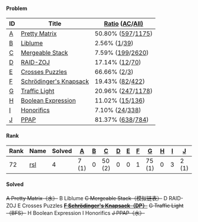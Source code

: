 #### Problem

| ID                                                           | Title                                                        | [Ratio](http://acm.zju.edu.cn/onlinejudge/showContestProblems.do?contestId=371&pageNumber=1&order=ratio) ([AC](http://acm.zju.edu.cn/onlinejudge/showContestProblems.do?contestId=371&pageNumber=1&order=ac)/[All)](http://acm.zju.edu.cn/onlinejudge/showContestProblems.do?contestId=371&pageNumber=1&order=all) |
| ------------------------------------------------------------ | ------------------------------------------------------------ | ------------------------------------------------------------ |
| [A](http://acm.zju.edu.cn/onlinejudge/showContestProblem.do?problemId=5732) | [Pretty Matrix](http://acm.zju.edu.cn/onlinejudge/showContestProblem.do?problemId=5732) | 50.80% ([597](http://acm.zju.edu.cn/onlinejudge/showContestRuns.do?contestId=371&problemCode=A&judgeReplyIds=5)/[1175](http://acm.zju.edu.cn/onlinejudge/showContestRuns.do?contestId=371&problemCode=A)) |
| [B](http://acm.zju.edu.cn/onlinejudge/showContestProblem.do?problemId=5733) | [Liblume](http://acm.zju.edu.cn/onlinejudge/showContestProblem.do?problemId=5733) | 2.56% ([1](http://acm.zju.edu.cn/onlinejudge/showContestRuns.do?contestId=371&problemCode=B&judgeReplyIds=5)/[39](http://acm.zju.edu.cn/onlinejudge/showContestRuns.do?contestId=371&problemCode=B)) |
| [C](http://acm.zju.edu.cn/onlinejudge/showContestProblem.do?problemId=5734) | [Mergeable Stack](http://acm.zju.edu.cn/onlinejudge/showContestProblem.do?problemId=5734) | 7.59% ([199](http://acm.zju.edu.cn/onlinejudge/showContestRuns.do?contestId=371&problemCode=C&judgeReplyIds=5)/[2620](http://acm.zju.edu.cn/onlinejudge/showContestRuns.do?contestId=371&problemCode=C)) |
| [D](http://acm.zju.edu.cn/onlinejudge/showContestProblem.do?problemId=5735) | [RAID-ZOJ](http://acm.zju.edu.cn/onlinejudge/showContestProblem.do?problemId=5735) | 17.14% ([12](http://acm.zju.edu.cn/onlinejudge/showContestRuns.do?contestId=371&problemCode=D&judgeReplyIds=5)/[70](http://acm.zju.edu.cn/onlinejudge/showContestRuns.do?contestId=371&problemCode=D)) |
| [E](http://acm.zju.edu.cn/onlinejudge/showContestProblem.do?problemId=5736) | [Crosses Puzzles](http://acm.zju.edu.cn/onlinejudge/showContestProblem.do?problemId=5736) | 66.66% ([2](http://acm.zju.edu.cn/onlinejudge/showContestRuns.do?contestId=371&problemCode=E&judgeReplyIds=5)/[3](http://acm.zju.edu.cn/onlinejudge/showContestRuns.do?contestId=371&problemCode=E)) |
| [F](http://acm.zju.edu.cn/onlinejudge/showContestProblem.do?problemId=5737) | [Schrödinger's Knapsack](http://acm.zju.edu.cn/onlinejudge/showContestProblem.do?problemId=5737) | 19.43% ([82](http://acm.zju.edu.cn/onlinejudge/showContestRuns.do?contestId=371&problemCode=F&judgeReplyIds=5)/[422](http://acm.zju.edu.cn/onlinejudge/showContestRuns.do?contestId=371&problemCode=F)) |
| [G](http://acm.zju.edu.cn/onlinejudge/showContestProblem.do?problemId=5738) | [Traffic Light](http://acm.zju.edu.cn/onlinejudge/showContestProblem.do?problemId=5738) | 20.96% ([247](http://acm.zju.edu.cn/onlinejudge/showContestRuns.do?contestId=371&problemCode=G&judgeReplyIds=5)/[1178](http://acm.zju.edu.cn/onlinejudge/showContestRuns.do?contestId=371&problemCode=G)) |
| [H](http://acm.zju.edu.cn/onlinejudge/showContestProblem.do?problemId=5739) | [Boolean Expression](http://acm.zju.edu.cn/onlinejudge/showContestProblem.do?problemId=5739) | 11.02% ([15](http://acm.zju.edu.cn/onlinejudge/showContestRuns.do?contestId=371&problemCode=H&judgeReplyIds=5)/[136](http://acm.zju.edu.cn/onlinejudge/showContestRuns.do?contestId=371&problemCode=H)) |
| [I](http://acm.zju.edu.cn/onlinejudge/showContestProblem.do?problemId=5740) | [Honorifics](http://acm.zju.edu.cn/onlinejudge/showContestProblem.do?problemId=5740) | 7.10% ([24](http://acm.zju.edu.cn/onlinejudge/showContestRuns.do?contestId=371&problemCode=I&judgeReplyIds=5)/[338](http://acm.zju.edu.cn/onlinejudge/showContestRuns.do?contestId=371&problemCode=I)) |
| [J](http://acm.zju.edu.cn/onlinejudge/showContestProblem.do?problemId=5741) | [PPAP](http://acm.zju.edu.cn/onlinejudge/showContestProblem.do?problemId=5741) | 81.37% ([638](http://acm.zju.edu.cn/onlinejudge/showContestRuns.do?contestId=371&problemCode=J&judgeReplyIds=5)/[784](http://acm.zju.edu.cn/onlinejudge/showContestRuns.do?contestId=371&problemCode=J)) |

#### Rank

| Rank | Name                                                         | Solved | [A](http://acm.zju.edu.cn/onlinejudge/showContestProblem.do?problemId=5732) | [B](http://acm.zju.edu.cn/onlinejudge/showContestProblem.do?problemId=5733) | [C](http://acm.zju.edu.cn/onlinejudge/showContestProblem.do?problemId=5734) | [D](http://acm.zju.edu.cn/onlinejudge/showContestProblem.do?problemId=5735) | [E](http://acm.zju.edu.cn/onlinejudge/showContestProblem.do?problemId=5736) | [F](http://acm.zju.edu.cn/onlinejudge/showContestProblem.do?problemId=5737) | [G](http://acm.zju.edu.cn/onlinejudge/showContestProblem.do?problemId=5738) | [H](http://acm.zju.edu.cn/onlinejudge/showContestProblem.do?problemId=5739) | [I](http://acm.zju.edu.cn/onlinejudge/showContestProblem.do?problemId=5740) | [J](http://acm.zju.edu.cn/onlinejudge/showContestProblem.do?problemId=5741) | Penalty |
| ---- | ------------------------------------------------------------ | ------ | ------------------------------------------------------------ | ------------------------------------------------------------ | ------------------------------------------------------------ | ------------------------------------------------------------ | ------------------------------------------------------------ | ------------------------------------------------------------ | ------------------------------------------------------------ | ------------------------------------------------------------ | ------------------------------------------------------------ | ------------------------------------------------------------ | ------- |
| 72   | [rsl](http://acm.zju.edu.cn/onlinejudge/showUserStatus.do?userId=107890) | 4      | 7 (1)                                                        | 0                                                            | 50 (2)                                                       | 0                                                            | 0                                                            | 1                                                            | 75 (1)                                                       | 0                                                            | 3                                                            | 2 (1)                                                        | 154     |



#### Solved

~~A	Pretty Matrix（水）~~
B	Liblume
~~C	Mergeable Stack（模拟链表）~~
D	RAID-ZOJ
E	Crosses Puzzles
~~<u>**F	Schrödinger's Knapsack（DP）**</u>~~
~~G	Traffic Light（BFS）~~
H	Boolean Expression
I	Honorifics
~~J	PPAP（水）~~